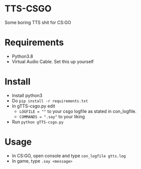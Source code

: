 # TTS-CSGO
Some boring TTS shit for CS:GO

# Requirements
- Python3.8
- Virtual Audio Cable. Set this up yourself

# Install
- Install python3
- Do `pip install -r requirements.txt`
- In gTTS-csgo.py edit
  - `LOGFILE = ""` to your csgo logfile as stated in con_logfile.
  - `COMMANDS = ".say"` to your liking
- Run `python gTTS-csgo.py`

# Usage
- In CS:GO, open console and type `con_logfile gtts.log`
- In game, type `.say <message>`
